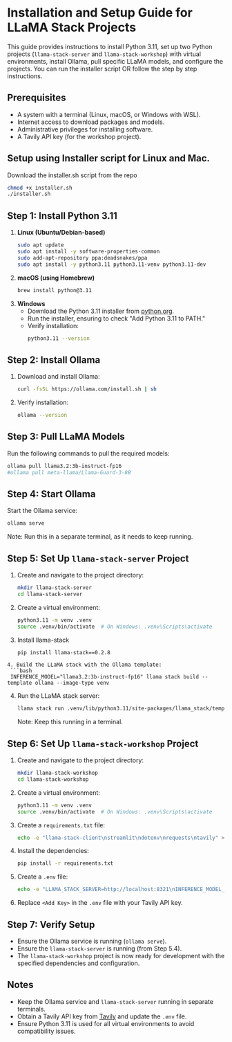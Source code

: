 # Installation and Setup Guide for LLaMA Stack Projects

This guide provides instructions to install Python 3.11, set up two Python projects (`llama-stack-server` and `llama-stack-workshop`) with virtual environments, install Ollama, pull specific LLaMA models, and configure the projects. You can run the installer script OR follow the step by step instructions.

## Prerequisites
- A system with a terminal (Linux, macOS, or Windows with WSL).
- Internet access to download packages and models.
- Administrative privileges for installing software.
- A Tavily API key (for the workshop project).

## Setup using Installer script for Linux and Mac.
   Download the installer.sh script from the repo
```bash
chmod +x installer.sh
./installer.sh
```

## Step 1: Install Python 3.11
1. **Linux (Ubuntu/Debian-based)**
   ```bash
   sudo apt update
   sudo apt install -y software-properties-common
   sudo add-apt-repository ppa:deadsnakes/ppa
   sudo apt install -y python3.11 python3.11-venv python3.11-dev
   ```
2. **macOS (using Homebrew)**
   ```bash
   brew install python@3.11
   ```
3. **Windows**
   - Download the Python 3.11 installer from [python.org](https://www.python.org/downloads/release/python-3110/).
   - Run the installer, ensuring to check "Add Python 3.11 to PATH."
   - Verify installation:
     ```bash
     python3.11 --version
     ```

## Step 2: Install Ollama
1. Download and install Ollama:
   ```bash
   curl -fsSL https://ollama.com/install.sh | sh
   ```
2. Verify installation:
   ```bash
   ollama --version
   ```

## Step 3: Pull LLaMA Models
Run the following commands to pull the required models:
```bash
ollama pull llama3.2:3b-instruct-fp16
#ollama pull meta-llama/Llama-Guard-3-8B
```

## Step 4: Start Ollama
Start the Ollama service:
```bash
ollama serve
```
Note: Run this in a separate terminal, as it needs to keep running.

## Step 5: Set Up `llama-stack-server` Project
1. Create and navigate to the project directory:
   ```bash
   mkdir llama-stack-server
   cd llama-stack-server
   ```
2. Create a virtual environment:
   ```bash
   python3.11 -m venv .venv
   source .venv/bin/activate  # On Windows: .venv\Scripts\activate
   ```
3. Install llama-stack
   ```bash
   pip install llama-stack==0.2.8
  ``` 
4. Build the LLaMA stack with the Ollama template:
   ```bash
   INFERENCE_MODEL="llama3.2:3b-instruct-fp16" llama stack build --template ollama --image-type venv
   ```
4. Run the LLaMA stack server:
   ```bash
   llama stack run .venv/lib/python3.11/site-packages/llama_stack/templates/ollama/run.yaml --image-type venv
   ```
   Note: Keep this running in a terminal.

## Step 6: Set Up `llama-stack-workshop` Project
1. Create and navigate to the project directory:
   ```bash
   mkdir llama-stack-workshop
   cd llama-stack-workshop
   ```
2. Create a virtual environment:
   ```bash
   python3.11 -m venv .venv
   source .venv/bin/activate  # On Windows: .venv\Scripts\activate
   ```
3. Create a `requirements.txt` file:
   ```bash
   echo -e "llama-stack-client\nstreamlit\ndotenv\nrequests\ntavily" > requirements.txt
   ```
4. Install the dependencies:
   ```bash
   pip install -r requirements.txt
   ```
5. Create a `.env` file:
   ```bash
   echo -e "LLAMA_STACK_SERVER=http://localhost:8321\nINFERENCE_MODEL_ID=llama3.2:3b-instruct-fp16\nSHIELD_ID=meta-llama/Llama-Guard-3-8B\nEMBEDDING_MODEL_ID=all-MiniLM-L6-v2\nTAVILY_SEARCH_API_KEY=<Add Key>" > .env
   ```
6. Replace `<Add Key>` in the `.env` file with your Tavily API key.

## Step 7: Verify Setup
- Ensure the Ollama service is running (`ollama serve`).
- Ensure the `llama-stack-server` is running (from Step 5.4).
- The `llama-stack-workshop` project is now ready for development with the specified dependencies and configuration.

## Notes
- Keep the Ollama service and `llama-stack-server` running in separate terminals.
- Obtain a Tavily API key from [Tavily](https://tavily.com) and update the `.env` file.
- Ensure Python 3.11 is used for all virtual environments to avoid compatibility issues.
